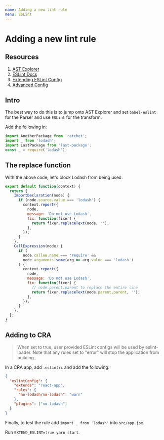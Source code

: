 ```yaml
---
name: Adding a new lint rule
menu: ESLint
---
```


# Adding a new lint rule

## Resources

1. [AST Explorer](https://astexplorer.net/)
2. [ESLint Docs](https://eslint.org/docs/developer-guide/working-with-rules)
3. [Extending ESLint Config](https://create-react-app.dev/docs/setting-up-your-editor/#experimental-extending-the-eslint-config)
4. [Advanced Config](https://create-react-app.dev/docs/advanced-configuration/)

## Intro

The best way to do this is to jump onto AST Explorer and set `babel-eslint` for the Parser and use `ESLint` for the transform.

Add the following in:

```js
import AnotherPackage from 'ratchet';
import _ from 'lodash';
import LastPackage from 'last-package';
const _ = require('lodash');
```

## The replace function

With the above code, let's block Lodash from being used:

```js
export default function(context) {
  return {
    ImportDeclaration(node) {
      if (node.source.value === 'lodash') {
        context.report({
          node,
          message: 'Do not use Lodash',
          fix: function(fixer) {
            return fixer.replaceText(node, '');
          },
        });
      }
    },
    CallExpression(node) {
      if (
        node.callee.name === 'require' &&
        node.arguments.some(arg => arg.value === 'lodash')
      ) {
        context.report({
          node,
          message: 'Do not use Lodash',
          fix: function(fixer) {
            // node.parent.parent to replace the entire line
            return fixer.replaceText(node.parent.parent, '');
          },
        });
      }
    },
  };
}
```

## Adding to CRA

> When set to true, user provided ESLint configs will be used by eslint-loader. Note that any rules set to "error" will stop the application from building.

In a CRA app, add `.eslintrc` and add the following:

```json
{
  "eslintConfig": {
    "extends": "react-app",
    "rules": {
      "no-lodash/no-lodash": "warn"
    },
    "plugins": ["no-lodash"]
  }
}
```

Finally, to test the rule add `import _ from 'lodash'` into `src/app.jsx`.

Run `EXTEND_ESLINT=true yarn start`.
